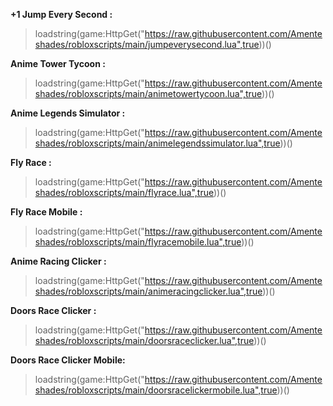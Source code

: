 **+1 Jump Every Second :**
>loadstring(game:HttpGet("https://raw.githubusercontent.com/Amenteshades/robloxscripts/main/jumpeverysecond.lua",true))()


**Anime Tower Tycoon :**
>loadstring(game:HttpGet("https://raw.githubusercontent.com/Amenteshades/robloxscripts/main/animetowertycoon.lua",true))()


**Anime Legends Simulator :**
>loadstring(game:HttpGet("https://raw.githubusercontent.com/Amenteshades/robloxscripts/main/animelegendssimulator.lua",true))()


**Fly Race :**
>loadstring(game:HttpGet("https://raw.githubusercontent.com/Amenteshades/robloxscripts/main/flyrace.lua",true))()


**Fly Race Mobile :**
>loadstring(game:HttpGet("https://raw.githubusercontent.com/Amenteshades/robloxscripts/main/flyracemobile.lua",true))()


**Anime Racing Clicker :**
>loadstring(game:HttpGet("https://raw.githubusercontent.com/Amenteshades/robloxscripts/main/animeracingclicker.lua",true))()


**Doors Race Clicker :**
>loadstring(game:HttpGet("https://raw.githubusercontent.com/Amenteshades/robloxscripts/main/doorsraceclicker.lua",true))()

**Doors Race Clicker Mobile:**
>loadstring(game:HttpGet("https://raw.githubusercontent.com/Amenteshades/robloxscripts/main/doorsracelickermobile.lua",true))()
